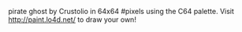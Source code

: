 pirate ghost by Crustolio in 64x64 #pixels using the C64 palette. Visit http://paint.lo4d.net/ to draw your own! 